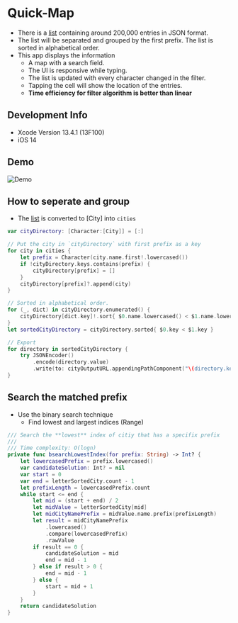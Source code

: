 # Quick-Map

- There is a [list](unsorted_cities.json) containing around 200,000 entries in JSON format.
- The list will be separated and grouped by the first prefix. The list is sorted in alphabetical order.
- This app displays the information
  - A map with a search field.
  - The UI is responsive while typing.
  - The list is updated with every character changed in the filter.
  - Tapping the cell will show the location of the entries.
  - **Time efficiency for filter algorithm is better than linear**

## Development Info

- Xcode Version 13.4.1 (13F100)
- iOS 14

## Demo

![Demo](demo.gif)

## How to seperate and group

- The [list](unsorted_cities.json) is converted to [City] into `cities`

```swift
var cityDirectory: [Character:[City]] = [:]

// Put the city in `cityDirectory` with first prefix as a key
for city in cities {
    let prefix = Character(city.name.first!.lowercased())
    if !cityDirectory.keys.contains(prefix) {
        cityDirectory[prefix] = []
    }
    cityDirectory[prefix]?.append(city)
}

// Sorted in alphabetical order.
for (_, dict) in cityDirectory.enumerated() {
    cityDirectory[dict.key]!.sort{ $0.name.lowercased() < $1.name.lowercased() }
}
let sortedCityDirectory = cityDirectory.sorted{ $0.key < $1.key }

// Export
for directory in sortedCityDirectory {
    try JSONEncoder()
        .encode(directory.value)
        .write(to: cityOutputURL.appendingPathComponent("\(directory.key).json"))
}
```

## Search the matched prefix

- Use the binary search technique
  - Find lowest and largest indices (Range)

```swift
/// Search the **lowest** index of citiy that has a specifix prefix
///
/// Time complexity: O(logn)
private func bsearchLowestIndex(for prefix: String) -> Int? {
    let lowercasedPrefix = prefix.lowercased()
    var candidateSolution: Int? = nil
    var start = 0
    var end = letterSortedCity.count - 1
    let prefixLength = lowercasedPrefix.count
    while start <= end {
        let mid = (start + end) / 2
        let midValue = letterSortedCity[mid]
        let midCityNamePrefix = midValue.name.prefix(prefixLength)
        let result = midCityNamePrefix
            .lowercased()
            .compare(lowercasedPrefix)
            .rawValue
        if result == 0 {
            candidateSolution = mid
            end = mid - 1
        } else if result > 0 {
            end = mid - 1
        } else {
            start = mid + 1
        }
    }
    return candidateSolution
}
```
